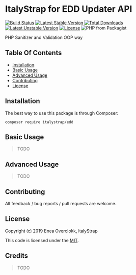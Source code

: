 # ItalyStrap for EDD Updater API

[![Build Status](https://travis-ci.org/ItalyStrap/edd.svg?branch=master)](https://travis-ci.org/ItalyStrap/edd)
[![Latest Stable Version](https://img.shields.io/packagist/v/italystrap/edd.svg)](https://packagist.org/packages/italystrap/edd)
[![Total Downloads](https://img.shields.io/packagist/dt/italystrap/edd.svg)](https://packagist.org/packages/italystrap/edd)
[![Latest Unstable Version](https://img.shields.io/packagist/vpre/italystrap/edd.svg)](https://packagist.org/packages/italystrap/edd)
[![License](https://img.shields.io/packagist/l/italystrap/edd.svg)](https://packagist.org/packages/italystrap/edd)
![PHP from Packagist](https://img.shields.io/packagist/php-v/italystrap/edd)

PHP Sanitizer and Validation OOP way

## Table Of Contents

* [Installation](#installation)
* [Basic Usage](#basic-usage)
* [Advanced Usage](#advanced-usage)
* [Contributing](#contributing)
* [License](#license)

## Installation

The best way to use this package is through Composer:

```CMD
composer require italystrap/edd
```

## Basic Usage

> TODO

## Advanced Usage

> TODO

## Contributing

All feedback / bug reports / pull requests are welcome.

## License

Copyright (c) 2019 Enea Overclokk, ItalyStrap

This code is licensed under the [MIT](LICENSE).

## Credits

> TODO